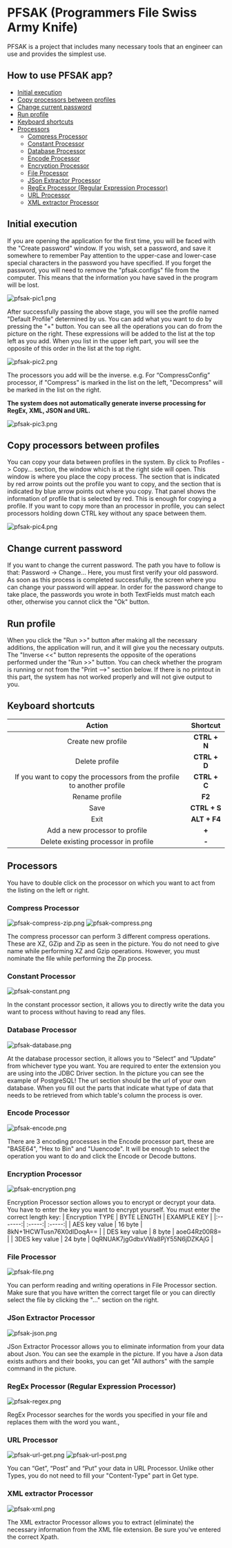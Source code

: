# PFSAK (Programmers File Swiss Army Knife)
PFSAK is a project that includes many necessary tools that an engineer can use and provides the simplest use.

## How to use PFSAK app?
  - [Initial execution](#Initial-execution)
  - [Copy processors between profiles](#Copy-processors-between-profiles)
  - [Change current password](#Change-current-password)
  - [Run profile](#Run-profile)
  - [Keyboard shortcuts](#Keyboard-shortcuts)
  - [Processors](#Processors)
    * [Compress Processor](#Compress-Processor)
    * [Constant Processor](#Constant-Processor)
    * [Database Processor](#Database-Processor)
    * [Encode Processor](#Encode-Processor)
    * [Encryption Processor](#Encryption-Processor)
    * [File Processor](#File-Processor)
    * [JSon Extractor Processor](#Json-Extractor-Processor)
    * [RegEx Processor (Regular Expression Processor)](#RegEx-Processor-(Regular-Expression-Processor))
    * [URL Processor](#URL-Processor)
    * [XML extractor Processor](#XML-extractor-Processor)



## Initial execution
If you are opening the application for the first time, you will be faced with the "Create password" window. If you wish, set a password, and save it somewhere to remember Pay attention to the upper-case and lower-case special characters in the password you have specified. If you forget the password, you will need to remove the "pfsak.configs" file from the computer. This means that the information you have saved in the program will be lost.

![pfsak-pic1.png](assets/pfsak-pic1.png)

After successfully passing the above stage, you will see the profile named "Default Profile" determined by us. You can add what you want to do by pressing the "+" button. You can see all the operations you can do from the picture on the right. These expressions will be added to the list at the top left as you add. When you list in the upper left part, you will see the opposite of this order in the list at the top right.  

![pfsak-pic2.png](assets/pfsak-pic2.png)

The processors you add will be the inverse. e.g. For “CompressConfig” processor, if "Compress" is marked in the list on the left, "Decompress" will be marked in the list on the right.

**The system does not automatically generate inverse processing for RegEx, XML, JSON and URL.**

![pfsak-pic3.png](assets/pfsak-pic3.png)

## Copy processors between profiles
You can copy your data between profiles in the system. By click to Profiles -> Copy… section, the window which is at the right side will open. This window is where you place the copy process. The section that is indicated by red arrow points out the profile you want to copy, and the section that is indicated by blue arrow points out where you copy. That panel shows the information of profile that is selected by red. This is enough for copying a profile. If you want to copy more than an processor in profile, you can select processors holding down CTRL key without any space between them.

![pfsak-pic4.png](assets/pfsak-pic4.png)

## Change current password
If you want to change the current password. The path you have to follow is that: Password -> Change… Here, you must first verify your old password. As soon as this process is completed successfully, the screen where you can change your password will appear. In order for the password change to take place, the passwords you wrote in both TextFields must match each other, otherwise you cannot click the "Ok" button.

## Run profile
When you click the "Run >>" button after making all the necessary additions, the application will run, and it will give you the necessary outputs. The "Inverse <<" button represents the opposite of the operations performed under the "Run >>" button. You can check whether the program is running or not from the "Print -->" section below. If there is no printout in this part, the system has not worked properly and will not give output to you.

## Keyboard shortcuts
|  Action   |  Shortcut  |
|:-------:| :-----:|
| Create new profile  | **CTRL + N**      |
| Delete profile   | **CTRL + D**    |
| If you want to copy the processors from the profile to another profile     | **CTRL + C**   |
| Rename profile    | **F2**  |
| Save    | **CTRL + S**  |
| Exit    | **ALT + F4**  |
| Add a new processor to profile    | **+**  |
| Delete existing processor in profile    | **-**  |

## Processors
You have to double click on the processor on which you want to act from the listing on the left or right.

### Compress Processor
![pfsak-compress-zip.png](assets/pfsak-compress-zip.png)
![pfsak-compress.png](assets/pfsak-compress.png)

The compress processor can perform 3 different compress operations. These are XZ, GZip and Zip as seen in the picture. You do not need to give name while performing XZ and Gzip operations. However, you must nominate the file while performing the Zip process.

### Constant Processor
![pfsak-constant.png](assets/pfsak-constant.png)

In the constant processor section, it allows you to directly write the data you want to process without having to read any files.

### Database Processor
![pfsak-database.png](assets/pfsak-database.png)

At the database processor section, it allows you to “Select” and “Update” from whichever type you want. You are required to enter the extension you are using into the JDBC Driver section. In the picture you can see the example of PostgreSQL! The url section should be the url of your own database. When you fill out the parts that indicate what type of data that needs to be retrieved from which table's column the process is over.

### Encode Processor
![pfsak-encode.png](assets/pfsak-encode.png)

There are 3 encoding processes in the Encode processor part, these are "BASE64", "Hex to Bin" and "Uuencode". It will be enough to select the operation you want to do and click the Encode or Decode buttons.

### Encryption Processor
![pfsak-encryption.png](assets/pfsak-encryption.png)

Encryption Processor section allows you to encrypt or decrypt your data. You have to enter the key you want to encrypt yourself.
You must enter the correct length key:
|  Encryption TYPE   | BYTE LENGTH | EXAMPLE KEY  |
|:-------:| :-----:| :-----:|
| AES key value |  16 byte |  8kN+1HCWTusn76X0dIDoqA== | 
| DES key value | 8 byte | aoeG4Rz00R8= | 
| 3DES key value | 24 byte | 0qRNUAK7jgGdbxVWa8PjY55N6jDZKAjG | 

### File Processor
![pfsak-file.png](assets/pfsak-file.png)

You can perform reading and writing operations in File Processor section. Make sure that you have written the correct target file or you can directly select the file by clicking the "…" section on the right.

### JSon Extractor Processor 
![pfsak-json.png](assets/pfsak-json.png)

JSon Extractor Processor allows you to eliminate information from your data about Json. You can see the example in the picture. If you have a Json data exists  authors and their books, you can get "All authors" with the sample command in the picture.

### RegEx Processor (Regular Expression Processor)
![pfsak-regex.png](assets/pfsak-regex.png)

RegEx Processor searches for the words you specified in your file and replaces them with the word you want.,

### URL Processor
![pfsak-url-get.png](assets/pfsak-url-get.png)
![pfsak-url-post.png](assets/pfsak-url-post.png)

You can “Get”, “Post” and “Put” your data in URL Processor. Unlike other Types, you do not need to fill your "Content-Type" part in Get type.

### XML extractor Processor
![pfsak-xml.png](assets/pfsak-xml.png)

The XML extractor Processor allows you to extract (eliminate) the necessary information from the XML file extension. Be sure you've entered the correct Xpath.
